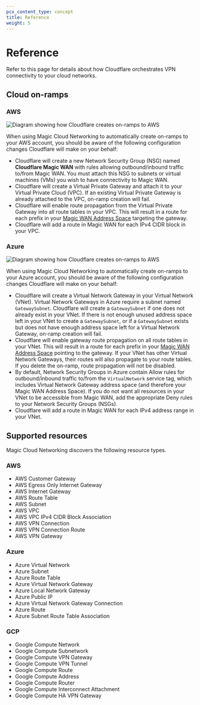 ```yaml
---
pcx_content_type: concept
title: Reference
weight: 5
---
```


# Reference

Refer to this page for details about how Cloudflare orchestrates VPN connectivity to your cloud networks.

## Cloud on-ramps

### AWS

![Diagram showing how Cloudflare creates on-ramps to AWS](/images/magic-cloud-networking/reference/aws.png)

When using Magic Cloud Networking to automatically create on-ramps to your AWS account, you should be aware of the following configuration changes Cloudflare will make on your behalf:
- Cloudflare will create a new Network Security Group (NSG) named **Cloudflare Magic WAN** with rules allowing outbound/inbound traffic to/from Magic WAN. You must attach this NSG to subnets or virtual machines (VMs) you wish to have connectivity to Magic WAN.
- Cloudflare will create a Virtual Private Gateway and attach it to your Virtual Private Cloud (VPC). If an existing Virtual Private Gateway is already attached to the VPC, on-ramp creation will fail.
- Cloudflare will enable route propagation from the Virtual Private Gateway into all route tables in your VPC. This will result in a route for each prefix in your [Magic WAN Address Space](/magic-cloud-networking/cloud-on-ramps/#magic-wan-address-space) targeting the gateway.
- Cloudflare will add a route in Magic WAN for each IPv4 CIDR block in your VPC.

### Azure

![Diagram showing how Cloudflare creates on-ramps to AWS](/images/magic-cloud-networking/reference/azure.png)

When using Magic Cloud Networking to automatically create on-ramps to your Azure account, you should be aware of the following configuration changes Cloudflare will make on your behalf:

- Cloudflare will create a Virtual Network Gateway in your Virtual Network (VNet). Virtual Network Gateways in Azure require a subnet named `GatewaySubnet`. Cloudflare will create a `GatewaySubnet` if one does not already exist in your VNet. If there is not enough unused address space left in your VNet to create a `GatewaySubnet`, or if a `GatewaySubnet` exists but does not have enough address space left for a Virtual Network Gateway, on-ramp creation will fail.
- Cloudflare will enable gateway route propagation on all route tables in your VNet. This will result in a route for each prefix in your [Magic WAN Address Space](/magic-cloud-networking/cloud-on-ramps/#magic-wan-address-space) pointing to the gateway. If your VNet has other Virtual Network Gateways, their routes will also propagate to your route tables. If you delete the on-ramp, route propagation will not be disabled.
- By default, Network Security Groups in Azure contain Allow rules for outbound/inbound traffic to/from the `VirtualNetwork` service tag, which includes Virtual Network Gateway address space (and therefore your Magic WAN Address Space). If you do not want all resources in your VNet to be accessible from Magic WAN, add the appropriate Deny rules to your Network Security Groups (NSGs).
- Cloudflare will add a route in Magic WAN for each IPv4 address range in your VNet.

## Supported resources

Magic Cloud Networking discovers the following resource types.

### AWS
- AWS Customer Gateway
- AWS Egress Only Internet Gateway
- AWS Internet Gateway
- AWS Route Table
- AWS Subnet
- AWS VPC
- AWS VPC IPv4 CIDR Block Association
- AWS VPN Connection
- AWS VPN Connection Route
- AWS VPN Gateway

### Azure
- Azure Virtual Network
- Azure Subnet
- Azure Route Table
- Azure Virtual Network Gateway
- Azure Local Network Gateway
- Azure Public IP
- Azure Virtual Network Gateway Connection
- Azure Route
- Azure Subnet Route Table Association

### GCP
- Google Compute Network
- Google Compute Subnetwork
- Google Compute VPN Gateway
- Google Compute VPN Tunnel
- Google Compute Route
- Google Compute Address
- Google Compute Router
- Google Compute Interconnect Attachment
- Google Compute HA VPN Gateway